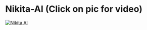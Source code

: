 # Nikita-AI (Click on pic for video)
[![Nikita AI](http://i.imgur.com/QN0boQc.jpg)](https://www.youtube.com/watch?edit=vd&v=puTaiQe18d8)
